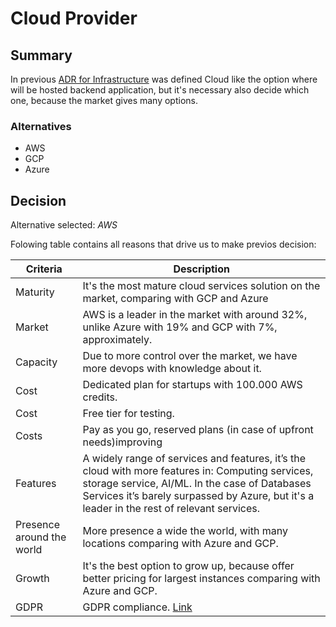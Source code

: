 # Cloud Provider

## Summary

In previous [ADR for Infrastructure](./adr-infrastructure.md) was defined Cloud like the option where will be hosted backend application, but it's necessary also decide which one, because the market gives many options.

### Alternatives

- AWS
- GCP
- Azure

## Decision 

Alternative selected: *AWS*


Folowing table contains all reasons that drive us to make previos decision:

| Criteria                 | Description                                                    
| --------------------     | ----------------------------------------------------------------------------------------------------- | 
| Maturity                 | It's the most mature cloud services solution on the market, comparing with GCP and Azure                                             																				   |
| Market                   | AWS is a leader in the market with around 32%, unlike Azure with 19% and GCP with 7%, approximately.  | 
| Capacity 				   | Due to more control over the market, we have more devops with knowledge about it.                     |
| Cost                     | Dedicated plan for startups with 100.000 AWS credits.												   |
| Cost                     | Free tier for testing.                                      										   |
| Costs                    | Pay as you go, reserved plans (in case of upfront needs)improving                                     |
| Features                 | A widely range of services and features, it’s the cloud with more features in: Computing services, storage service, AI/ML. In the case of Databases Services it’s barely surpassed by Azure, but it's a leader in the rest of relevant services.                                 																						   |
| Presence around the world| More presence a wide the world, with many locations comparing with Azure and GCP.                                 																								 |
| Growth                   | It's the best option to grow up, because offer better pricing for largest instances comparing with Azure and GCP. 																													   |
|GDPR 					   | GDPR compliance. [Link](https://aws.amazon.com/es/blogs/security/all-aws-services-gdpr-ready/)        |
